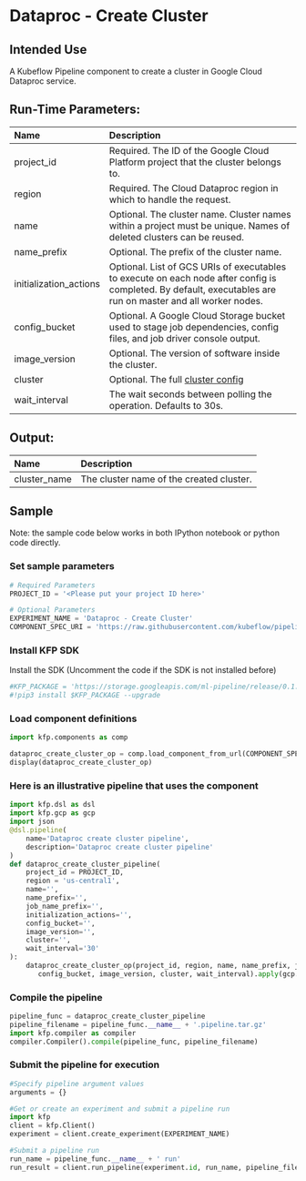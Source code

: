 
# Dataproc - Create Cluster

## Intended Use
A Kubeflow Pipeline component to create a cluster in Google Cloud Dataproc service. 

## Run-Time Parameters:
Name | Description
:--- | :----------
project_id | Required. The ID of the Google Cloud Platform project that the cluster belongs to.
region | Required. The Cloud Dataproc region in which to handle the request.
name | Optional. The cluster name. Cluster names within a project must be unique. Names of deleted clusters can be reused.
name_prefix | Optional. The prefix of the cluster name.
initialization_actions | Optional. List of GCS URIs of executables to execute on each node after config is completed. By default, executables are run on master and all worker nodes. 
config_bucket | Optional. A Google Cloud Storage bucket used to stage job dependencies, config files, and job driver console output.
image_version | Optional. The version of software inside the cluster.
cluster | Optional. The full [cluster config](https://cloud.google.com/dataproc/docs/reference/rest/v1/projects.regions.clusters#Cluster)
wait_interval | The wait seconds between polling the operation. Defaults to 30s.

## Output:
Name | Description
:--- | :----------
cluster_name | The cluster name of the created cluster.

## Sample

Note: the sample code below works in both IPython notebook or python code directly.

### Set sample parameters


```python
# Required Parameters
PROJECT_ID = '<Please put your project ID here>'

# Optional Parameters
EXPERIMENT_NAME = 'Dataproc - Create Cluster'
COMPONENT_SPEC_URI = 'https://raw.githubusercontent.com/kubeflow/pipelines/e5b0081cdcbef6a056c0da114d2eb81ab8d8152d/components/gcp/dataproc/create_cluster/component.yaml'
```

### Install KFP SDK
Install the SDK (Uncomment the code if the SDK is not installed before)


```python
#KFP_PACKAGE = 'https://storage.googleapis.com/ml-pipeline/release/0.1.12/kfp.tar.gz'
#!pip3 install $KFP_PACKAGE --upgrade
```

### Load component definitions


```python
import kfp.components as comp

dataproc_create_cluster_op = comp.load_component_from_url(COMPONENT_SPEC_URI)
display(dataproc_create_cluster_op)
```

### Here is an illustrative pipeline that uses the component


```python
import kfp.dsl as dsl
import kfp.gcp as gcp
import json
@dsl.pipeline(
    name='Dataproc create cluster pipeline',
    description='Dataproc create cluster pipeline'
)
def dataproc_create_cluster_pipeline(
    project_id = PROJECT_ID, 
    region = 'us-central1', 
    name='', 
    name_prefix='', 
    job_name_prefix='', 
    initialization_actions='', 
    config_bucket='', 
    image_version='', 
    cluster='', 
    wait_interval='30'
):
    dataproc_create_cluster_op(project_id, region, name, name_prefix, job_name_prefix, initialization_actions, 
       config_bucket, image_version, cluster, wait_interval).apply(gcp.use_gcp_secret('user-gcp-sa'))
```

### Compile the pipeline


```python
pipeline_func = dataproc_create_cluster_pipeline
pipeline_filename = pipeline_func.__name__ + '.pipeline.tar.gz'
import kfp.compiler as compiler
compiler.Compiler().compile(pipeline_func, pipeline_filename)
```

### Submit the pipeline for execution


```python
#Specify pipeline argument values
arguments = {}

#Get or create an experiment and submit a pipeline run
import kfp
client = kfp.Client()
experiment = client.create_experiment(EXPERIMENT_NAME)

#Submit a pipeline run
run_name = pipeline_func.__name__ + ' run'
run_result = client.run_pipeline(experiment.id, run_name, pipeline_filename, arguments)
```
